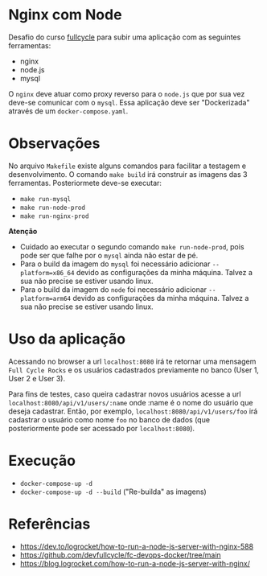 # Nginx com Node
Desafio do curso [fullcycle](https://fullcycle.com.br/) para subir uma aplicação com as seguintes ferramentas:
- nginx
- node.js
- mysql

O `nginx` deve atuar como proxy reverso para o `node.js` que por sua vez deve-se comunicar com o `mysql`. Essa aplicação deve ser "Dockerizada" através de um `docker-compose.yaml`.

# Observações
No arquivo `Makefile` existe alguns comandos para facilitar a testagem e desenvolvimento. O comando `make build` irá construir as imagens das 3 ferramentas. Posteriormete deve-se executar:
- `make run-mysql`
- `make run-node-prod`
- `make run-nginx-prod`

**Atenção**
- Cuidado ao executar o segundo comando `make run-node-prod`, pois pode ser que falhe por o `mysql` ainda não estar de pé.
- Para o build da imagem do `mysql` foi necessário adicionar `--platform=x86_64` devido as configurações da minha máquina. Talvez a sua não precise se estiver usando linux.
- Para o build da imagem do `node` foi necessário adicionar `--platform=arm64` devido as configurações da minha máquina. Talvez a sua não precise se estiver usando linux.

# Uso da aplicação
Acessando no browser a url `localhost:8080` irá te retornar uma mensagem `Full Cycle Rocks` e os usuários cadastrados previamente no banco (User 1, User 2 e User 3).

Para fins de testes, caso queira cadastrar novos usuários acesse a url `localhost:8080/api/v1/users/:name` onde :name é o nome do usuário que deseja cadastrar. Então, por exemplo, `localhost:8080/api/v1/users/foo` irá cadastrar o usuário como nome `foo` no banco de dados (que posteriormente pode ser acessado por `localhost:8080`).

# Execução
- `docker-compose-up -d`
- `docker-compose-up -d --build` ("Re-builda" as imagens)

# Referências
- https://dev.to/logrocket/how-to-run-a-node-js-server-with-nginx-588
- https://github.com/devfullcycle/fc-devops-docker/tree/main
- https://blog.logrocket.com/how-to-run-a-node-js-server-with-nginx/
